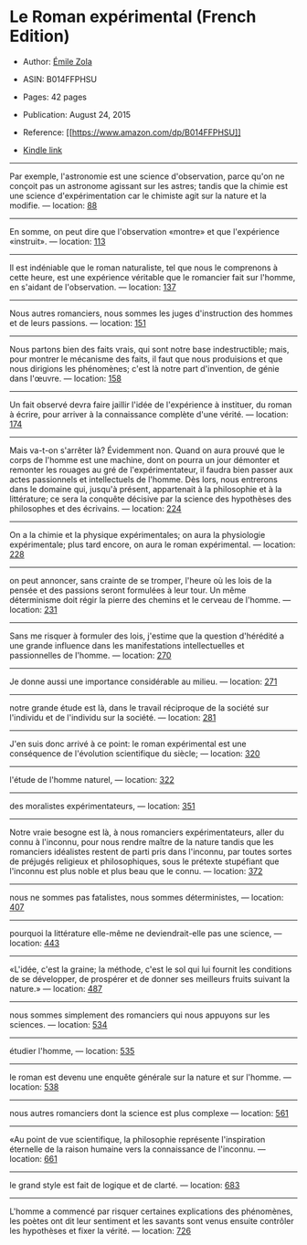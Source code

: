 # Le Roman expérimental (French Edition)

* Author: [Émile Zola](https://www.amazon.comundefined)
* ASIN: B014FFPHSU

* Pages: 42 pages
* Publication: August 24, 2015

* Reference: [[https://www.amazon.com/dp/B014FFPHSU]]
* [Kindle link](kindle://book?action=open&asin=B014FFPHSU)


---
Par exemple, l'astronomie est une science d'observation, parce qu'on ne conçoit pas un astronome agissant sur les astres; tandis que la chimie est une science d'expérimentation car le chimiste agit sur la nature et la modifie. — location: [88](kindle://book?action=open&asin=B014FFPHSU&location=88)

---
En somme, on peut dire que l'observation «montre» et que l'expérience «instruit». — location: [113](kindle://book?action=open&asin=B014FFPHSU&location=113)

---
Il est indéniable que le roman naturaliste, tel que nous le comprenons à cette heure, est une expérience véritable que le romancier fait sur l'homme, en s'aidant de l'observation. — location: [137](kindle://book?action=open&asin=B014FFPHSU&location=137)

---
Nous autres romanciers, nous sommes les juges d'instruction des hommes et de leurs passions. — location: [151](kindle://book?action=open&asin=B014FFPHSU&location=151)

---
Nous partons bien des faits vrais, qui sont notre base indestructible; mais, pour montrer le mécanisme des faits, il faut que nous produisions et que nous dirigions les phénomènes; c'est là notre part d'invention, de génie dans l'œuvre. — location: [158](kindle://book?action=open&asin=B014FFPHSU&location=158)

---
Un fait observé devra faire jaillir l'idée de l'expérience à instituer, du roman à écrire, pour arriver à la connaissance complète d'une vérité. — location: [174](kindle://book?action=open&asin=B014FFPHSU&location=174)

---
Mais va-t-on s'arrêter là? Évidemment non. Quand on aura prouvé que le corps de l'homme est une machine, dont on pourra un jour démonter et remonter les rouages au gré de l'expérimentateur, il faudra bien passer aux actes passionnels et intellectuels de l'homme. Dès lors, nous entrerons dans le domaine qui, jusqu'à présent, appartenait à la philosophie et à la littérature; ce sera la conquête décisive par la science des hypothèses des philosophes et des écrivains. — location: [224](kindle://book?action=open&asin=B014FFPHSU&location=224)

---
On a la chimie et la physique expérimentales; on aura la physiologie expérimentale; plus tard encore, on aura le roman expérimental. — location: [228](kindle://book?action=open&asin=B014FFPHSU&location=228)

---
on peut annoncer, sans crainte de se tromper, l'heure où les lois de la pensée et des passions seront formulées à leur tour. Un même déterminisme doit régir la pierre des chemins et le cerveau de l'homme. — location: [231](kindle://book?action=open&asin=B014FFPHSU&location=231)

---
Sans me risquer à formuler des lois, j'estime que la question d'hérédité a une grande influence dans les manifestations intellectuelles et passionnelles de l'homme. — location: [270](kindle://book?action=open&asin=B014FFPHSU&location=270)

---
Je donne aussi une importance considérable au milieu. — location: [271](kindle://book?action=open&asin=B014FFPHSU&location=271)

---
notre grande étude est là, dans le travail réciproque de la société sur l'individu et de l'individu sur la société. — location: [281](kindle://book?action=open&asin=B014FFPHSU&location=281)

---
J'en suis donc arrivé à ce point: le roman expérimental est une conséquence de l'évolution scientifique du siècle; — location: [320](kindle://book?action=open&asin=B014FFPHSU&location=320)

---
l'étude de l'homme naturel, — location: [322](kindle://book?action=open&asin=B014FFPHSU&location=322)

---
des moralistes expérimentateurs, — location: [351](kindle://book?action=open&asin=B014FFPHSU&location=351)

---
Notre vraie besogne est là, à nous romanciers expérimentateurs, aller du connu à l'inconnu, pour nous rendre maître de la nature tandis que les romanciers idéalistes restent de parti pris dans l'inconnu, par toutes sortes de préjugés religieux et philosophiques, sous le prétexte stupéfiant que l'inconnu est plus noble et plus beau que le connu. — location: [372](kindle://book?action=open&asin=B014FFPHSU&location=372)

---
nous ne sommes pas fatalistes, nous sommes déterministes, — location: [407](kindle://book?action=open&asin=B014FFPHSU&location=407)

---
pourquoi la littérature elle-même ne deviendrait-elle pas une science, — location: [443](kindle://book?action=open&asin=B014FFPHSU&location=443)

---
«L'idée, c'est la graine; la méthode, c'est le sol qui lui fournit les conditions de se développer, de prospérer et de donner ses meilleurs fruits suivant la nature.» — location: [487](kindle://book?action=open&asin=B014FFPHSU&location=487)

---
nous sommes simplement des romanciers qui nous appuyons sur les sciences. — location: [534](kindle://book?action=open&asin=B014FFPHSU&location=534)

---
étudier l'homme, — location: [535](kindle://book?action=open&asin=B014FFPHSU&location=535)

---
le roman est devenu une enquête générale sur la nature et sur l'homme. — location: [538](kindle://book?action=open&asin=B014FFPHSU&location=538)

---
nous autres romanciers dont la science est plus complexe — location: [561](kindle://book?action=open&asin=B014FFPHSU&location=561)

---
«Au point de vue scientifique, la philosophie représente l'inspiration éternelle de la raison humaine vers la connaissance de l'inconnu. — location: [661](kindle://book?action=open&asin=B014FFPHSU&location=661)

---
le grand style est fait de logique et de clarté. — location: [683](kindle://book?action=open&asin=B014FFPHSU&location=683)

---
L'homme a commencé par risquer certaines explications des phénomènes, les poètes ont dit leur sentiment et les savants sont venus ensuite contrôler les hypothèses et fixer la vérité. — location: [726](kindle://book?action=open&asin=B014FFPHSU&location=726)

